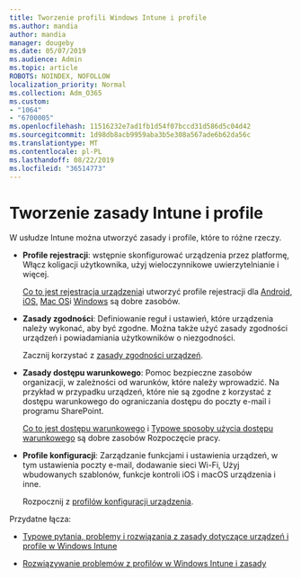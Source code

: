 ```yaml
---
title: Tworzenie profili Windows Intune i profile
ms.author: mandia
author: mandia
manager: dougeby
ms.date: 05/07/2019
ms.audience: Admin
ms.topic: article
ROBOTS: NOINDEX, NOFOLLOW
localization_priority: Normal
ms.collection: Adm_O365
ms.custom:
- "1064"
- "6700005"
ms.openlocfilehash: 11516232e7ad1fb1d54f07bccd31d586d5c04d42
ms.sourcegitcommit: 1d98db8acb9959aba3b5e308a567ade6b62da56c
ms.translationtype: MT
ms.contentlocale: pl-PL
ms.lasthandoff: 08/22/2019
ms.locfileid: "36514773"
---
```

# <a name="creating-intune-policy-and-profiles"></a>Tworzenie zasady Intune i profile

W usłudze Intune można utworzyć zasady i profile, które to różne rzeczy.

- **Profile rejestracji**: wstępnie skonfigurować urządzenia przez platformę, Włącz koligacji użytkownika, użyj wieloczynnikowe uwierzytelnianie i więcej.

  [Co to jest rejestracja urządzenia](https://docs.microsoft.com/intune/device-enrollment)i utworzyć profile rejestracji dla [Android](https://docs.microsoft.com/intune/android-enroll), [iOS](https://docs.microsoft.com/intune/ios-enroll), [Mac OS](https://docs.microsoft.com/intune/macos-enroll)i [Windows](https://docs.microsoft.com/intune/windows-enrollment-methods) są dobre zasobów.

- **Zasady zgodności**: Definiowanie reguł i ustawień, które urządzenia należy wykonać, aby być zgodne. Można także użyć zasady zgodności urządzeń i powiadamiania użytkowników o niezgodności.

  Zacznij korzystać z [zasady zgodności urządzeń](https://docs.microsoft.com/intune/device-compliance-get-started).
- **Zasady dostępu warunkowego**: Pomoc bezpieczne zasobów organizacji, w zależności od warunków, które należy wprowadzić. Na przykład w przypadku urządzeń, które nie są zgodne z korzystać z dostępu warunkowego do ograniczania dostępu do poczty e-mail i programu SharePoint.

  [Co to jest dostępu warunkowego](https://docs.microsoft.com/intune/conditional-access) i [Typowe sposoby użycia dostępu warunkowego](https://docs.microsoft.com/intune/conditional-access-intune-common-ways-use) są dobre zasobów Rozpoczęcie pracy.

- **Profile konfiguracji**: Zarządzanie funkcjami i ustawienia urządzeń, w tym ustawienia poczty e-mail, dodawanie sieci Wi-Fi, Użyj wbudowanych szablonów, funkcje kontroli iOS i macOS urządzenia i inne.

  Rozpocznij z [profilów konfiguracji urządzenia](https://docs.microsoft.com/intune/device-profiles).

Przydatne łącza:

- [Typowe pytania, problemy i rozwiązania z zasady dotyczące urządzeń i profile w Windows Intune](https://docs.microsoft.com/intune/device-profile-troubleshoot)

- [Rozwiązywanie problemów z profilów w Windows Intune i zasady](https://docs.microsoft.com/intune/troubleshoot-policies-in-microsoft-intune)
